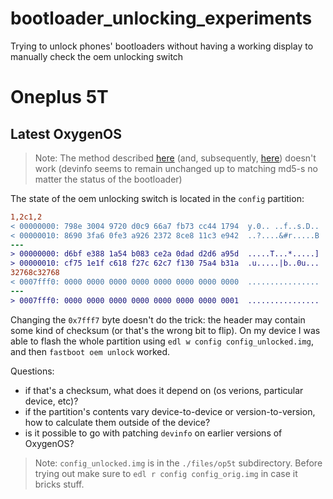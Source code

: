 # bootloader_unlocking_experiments
Trying to unlock phones' bootloaders without having a working display to manually check the oem unlocking switch

# Oneplus 5T

## Latest OxygenOS

> Note: The method described [here](https://alephsecurity.com/2018/01/22/qualcomm-edl-2/) (and, subsequently, [here](https://github.com/Giovix92/EDLUnlock)) doesn't work (devinfo seems to remain unchanged up to matching md5-s no matter the status of the bootloader)

The state of the oem unlocking switch is located in the `config` partition:
```diff
1,2c1,2
< 00000000: 798e 3004 9720 d0c9 66a7 fb73 cc44 1794  y.0.. ..f..s.D..
< 00000010: 8690 3fa6 0fe3 a926 2372 8ce8 11c3 e942  ..?....&#r.....B
---
> 00000000: d6bf e388 1a54 b083 ce2a 0dad d2d6 a95d  .....T...*.....]
> 00000010: cf75 1e1f c618 f27c 62c7 f130 75a4 b31a  .u.....|b..0u...
32768c32768
< 0007fff0: 0000 0000 0000 0000 0000 0000 0000 0000  ................
---
> 0007fff0: 0000 0000 0000 0000 0000 0000 0000 0001  ................
```

Changing the `0x7fff7` byte doesn't do the trick: the header may contain some kind of checksum (or that's the wrong bit to flip).
On my device I was able to flash the whole partition using `edl w config config_unlocked.img`, and then `fastboot oem unlock` worked.

Questions:
* if that's a checksum, what does it depend on (os verions, particular device, etc)?
* if the partition's contents vary device-to-device or version-to-version, how to calculate them outside of the device?
* is it possible to go with patching `devinfo` on earlier versions of OxygenOS?

> Note: `config_unlocked.img` is in the `./files/op5t` subdirectory. Before trying out make sure to `edl r config config_orig.img` in case it bricks stuff.

